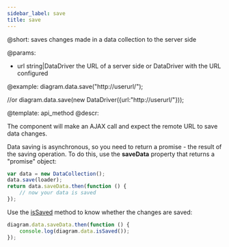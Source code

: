 ```yaml
---
sidebar_label: save
title: save
---          
```


@short: saves changes made in a data collection to the server side

@params:

- url			string|DataDriver		the URL of a server side or DataDriver with the URL configured

@example:
diagram.data.save("http://userurl/");

//or
diagram.data.save(new DataDriver({url:"http://userurl/"}));


@template:	api_method
@descr:

The component will make an AJAX call and expect the remote URL to save data changes.

Data saving is asynchronous, so you need to return a promise - the result of the saving operation. To do this, use the **saveData** property that returns a "promise" object:

~~~js
var data = new DataCollection();
data.save(loader);
return data.saveData.then(function () {
    // now your data is saved
});
~~~

Use the [isSaved](data_collection/api/issaved.md) method to know whether the changes are saved:

~~~js
diagram.data.saveData.then(function () {
	console.log(diagram.data.isSaved());
});
~~~

